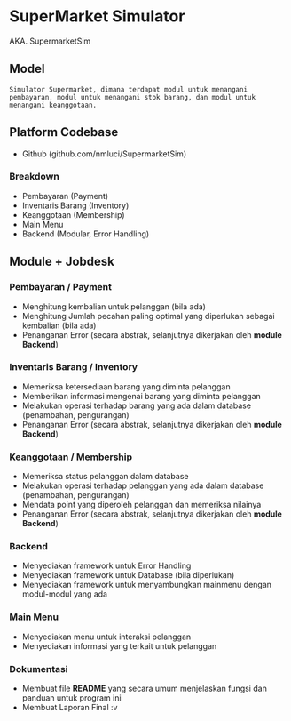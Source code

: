 # SuperMarket Simulator
AKA. SupermarketSim

## Model
    Simulator Supermarket, dimana terdapat modul untuk menangani pembayaran, modul untuk menangani stok barang, dan modul untuk menangani keanggotaan.

## Platform Codebase 
- Github (github.com/nmluci/SupermarketSim)

### Breakdown
- Pembayaran (Payment)
- Inventaris Barang (Inventory)
- Keanggotaan (Membership)
- Main Menu
- Backend (Modular, Error Handling)

## Module + Jobdesk
### **Pembayaran / Payment**
- Menghitung kembalian untuk pelanggan (bila ada)
- Menghitung Jumlah pecahan paling optimal yang diperlukan sebagai kembalian (bila ada)
- Penanganan Error (secara abstrak, selanjutnya dikerjakan oleh **module Backend**)
### **Inventaris Barang / Inventory**
- Memeriksa ketersediaan barang yang diminta pelanggan
- Memberikan informasi mengenai barang yang diminta pelanggan
- Melakukan operasi terhadap barang yang ada dalam database (penambahan, pengurangan)
- Penanganan Error (secara abstrak, selanjutnya dikerjakan oleh **module Backend**)
### **Keanggotaan / Membership**
- Memeriksa status pelanggan dalam database
- Melakukan operasi terhadap pelanggan yang ada dalam database (penambahan, pengurangan)
- Mendata point yang diperoleh pelanggan dan memeriksa nilainya 
- Penanganan Error (secara abstrak, selanjutnya dikerjakan oleh **module Backend**)
### **Backend**
- Menyediakan framework untuk Error Handling
- Menyediakan framework untuk Database (bila diperlukan)
- Menyediakan framework untuk menyambungkan mainmenu dengan modul-modul yang ada
### **Main Menu**
- Menyediakan menu untuk interaksi pelanggan
- Menyediakan informasi yang terkait untuk pelanggan
### **Dokumentasi**
- Membuat file **README** yang secara umum menjelaskan fungsi dan panduan untuk program ini
- Membuat Laporan Final :v




